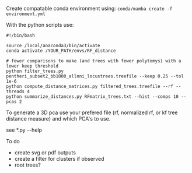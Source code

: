 Create compatable conda environment using:
`conda/mamba create -f environment.yml`

With the python scripts use:
```
#!/bin/bash

source /local/anaconda3/bin/activate
conda activate /YOUR_PATH/envs/RF_distance

# fewer comparisons to make (and trees with fewer polytomys) with a lower keep threshold
python filter_trees.py pentheri_subset2_bb1000_allnni_locustrees.treefile --keep 0.25 --tol 1e-6
python compute_distance_matrices.py filtered_trees.treefile --rf --threads 4
python summarize_distances.py RFmatrix_trees.txt --hist --comps 10 --pcas 2
```

To generate a 3D pca use your prefered file (rf, normalized rf, or kf tree distance measure) and which PCA's to use. 

see *.py --help 


To do

- create svg or pdf outputs
- create a filter for clusters if observed
- root trees?
